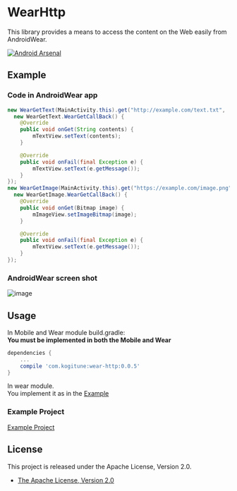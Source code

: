 WearHttp
======
This library provides a means to access the content on the Web easily from AndroidWear.

[![Android Arsenal](https://img.shields.io/badge/Android%20Arsenal-WearHttp-brightgreen.svg?style=flat)](https://android-arsenal.com/details/1/976)

## Example
### Code in AndroidWear app
```java
new WearGetText(MainActivity.this).get("http://example.com/text.txt", 
  new WearGetText.WearGetCallBack() {
    @Override
    public void onGet(String contents) {
        mTextView.setText(contents);
    }

    @Override
    public void onFail(final Exception e) {
        mTextView.setText(e.getMessage());
    }
});
new WearGetImage(MainActivity.this).get("https://example.com/image.png", 
  new WearGetImage.WearGetCallBack() {
    @Override
    public void onGet(Bitmap image) {
        mImageView.setImageBitmap(image);
    }

    @Override
    public void onFail(final Exception e) {
        mTextView.setText(e.getMessage());
    }
});
```
### AndroidWear screen shot  
![image](https://cloud.githubusercontent.com/assets/1386930/4348768/7b2bb5f0-419a-11e4-946b-1587e970b6e9.png)  

## Usage  
In Mobile and Wear module build.gradle:  
**You must be implemented in both the Mobile and Wear**
```groovy
dependencies {
    ...
    compile 'com.kogitune:wear-http:0.0.5'
}
```

In wear module.  
You implement it as in the [Example](#example)


### Example Project
[Example Project](https://github.com/takahirom/WearHttpSample)


## License

This project is released under the Apache License, Version 2.0.

* [The Apache License, Version 2.0](http://www.apache.org/licenses/LICENSE-2.0)
